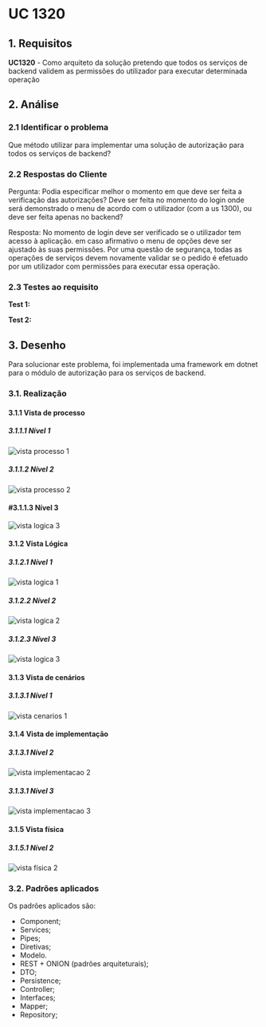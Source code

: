 # UC 1320

## 1. Requisitos

**UC1320** - Como arquiteto da solução pretendo que todos os serviços de backend validem as permissões do utilizador para executar determinada operação

## 2. Análise

### 2.1 Identificar o problema

Que método utilizar para implementar uma solução de autorização para todos os serviços de backend?

### 2.2 Respostas do Cliente

Pergunta: 
	Podia especificar melhor o momento em que deve ser feita a verificação das autorizações? Deve ser feita no momento do login onde será demonstrado o menu de acordo com o utilizador (com a us 1300), ou deve ser feita apenas no backend?

Resposta:
	No momento de login deve ser verificado se o utilizador tem acesso à aplicação. em caso afirmativo o menu de opções deve ser ajustado às suas permissões.
	Por uma questão de segurança, todas as operações de serviços devem novamente validar se o pedido é efetuado por um utilizador com permissões para executar essa operação.

### 2.3 Testes ao requisito

**Test 1:** 

**Test 2:** 

## 3. Desenho

Para solucionar este problema, foi implementada uma framework em dotnet para o módulo de autorização para os serviços de backend.

### 3.1. Realização

#### 3.1.1 Vista de processo

##### 3.1.1.1 Nível 1

![vista processo 1](../UC1320/Nivel%201/vp1.svg "Vista processos - nível 1")

##### 3.1.1.2  Nível 2

![vista processo 2](../UC1320/Nivel%202/vp2.svg "Vista processos - nível 2")

#### #3.1.1.3  Nível 3

![vista logica 3](../UC1320/Nivel%203/vp3.svg "Vista processos - nível 3")

#### 3.1.2 Vista Lógica

##### 3.1.2.1 Nível 1

![vista logica 1](../../../logical_view/level1/vl1.svg "Vista lógica - nível 1")

##### 3.1.2.2 Nível 2

![vista logica 2](../../../logical_view/level2/vl2.svg "Vista lógica - nível 2") 

##### 3.1.2.3 Nível 3

![vista logica 3](../../../logical_view/sprint3/level3/A&A.svg "Vista lógica - nível 3") 

#### 3.1.3 Vista de cenários

##### 3.1.3.1 Nível 1

![vista cenarios 1](../../../scenario_view/level1/sv1.svg "Vista de cenários - nível 1")

#### 3.1.4 Vista de implementação

##### 3.1.3.1 Nível 2

![vista implementacao 2](../../../implementation_view/sprint3/IV2.svg "Vista implementação - nível 2")

##### 3.1.3.1 Nível 3

![vista implementacao 3](../../../implementation_view/sprint2/iv3.svg "Vista implementação - nível 3")

#### 3.1.5 Vista física

##### 3.1.5.1 Nível 2

![vista física 2](../../../physical_view/level2/sprint3/VF2.svg "Vista física - nível 2")

### 3.2. Padrões aplicados

Os padrões aplicados são:

- Component;
- Services;
- Pipes;
- Diretivas;
- Modelo.
- REST + ONION (padrões arquiteturais);
- DTO;
- Persistence;
- Controller;
- Interfaces;
- Mapper;
- Repository;